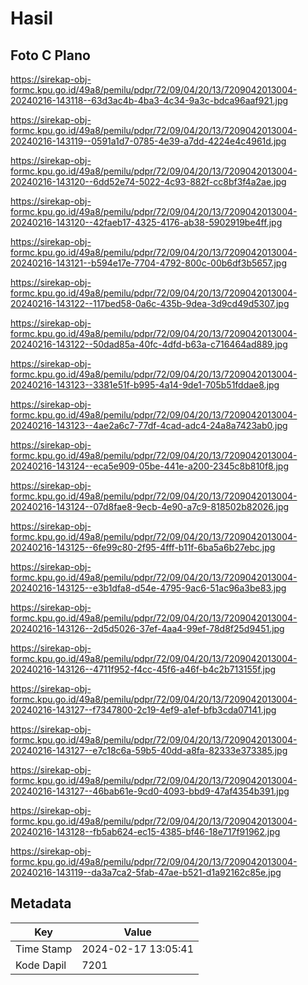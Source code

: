 # Hasil

## Foto C Plano

https://sirekap-obj-formc.kpu.go.id/49a8/pemilu/pdpr/72/09/04/20/13/7209042013004-20240216-143118--63d3ac4b-4ba3-4c34-9a3c-bdca96aaf921.jpg

https://sirekap-obj-formc.kpu.go.id/49a8/pemilu/pdpr/72/09/04/20/13/7209042013004-20240216-143119--0591a1d7-0785-4e39-a7dd-4224e4c4961d.jpg

https://sirekap-obj-formc.kpu.go.id/49a8/pemilu/pdpr/72/09/04/20/13/7209042013004-20240216-143120--6dd52e74-5022-4c93-882f-cc8bf3f4a2ae.jpg

https://sirekap-obj-formc.kpu.go.id/49a8/pemilu/pdpr/72/09/04/20/13/7209042013004-20240216-143120--42faeb17-4325-4176-ab38-5902919be4ff.jpg

https://sirekap-obj-formc.kpu.go.id/49a8/pemilu/pdpr/72/09/04/20/13/7209042013004-20240216-143121--b594e17e-7704-4792-800c-00b6df3b5657.jpg

https://sirekap-obj-formc.kpu.go.id/49a8/pemilu/pdpr/72/09/04/20/13/7209042013004-20240216-143122--117bed58-0a6c-435b-9dea-3d9cd49d5307.jpg

https://sirekap-obj-formc.kpu.go.id/49a8/pemilu/pdpr/72/09/04/20/13/7209042013004-20240216-143122--50dad85a-40fc-4dfd-b63a-c716464ad889.jpg

https://sirekap-obj-formc.kpu.go.id/49a8/pemilu/pdpr/72/09/04/20/13/7209042013004-20240216-143123--3381e51f-b995-4a14-9de1-705b51fddae8.jpg

https://sirekap-obj-formc.kpu.go.id/49a8/pemilu/pdpr/72/09/04/20/13/7209042013004-20240216-143123--4ae2a6c7-77df-4cad-adc4-24a8a7423ab0.jpg

https://sirekap-obj-formc.kpu.go.id/49a8/pemilu/pdpr/72/09/04/20/13/7209042013004-20240216-143124--eca5e909-05be-441e-a200-2345c8b810f8.jpg

https://sirekap-obj-formc.kpu.go.id/49a8/pemilu/pdpr/72/09/04/20/13/7209042013004-20240216-143124--07d8fae8-9ecb-4e90-a7c9-818502b82026.jpg

https://sirekap-obj-formc.kpu.go.id/49a8/pemilu/pdpr/72/09/04/20/13/7209042013004-20240216-143125--6fe99c80-2f95-4fff-b11f-6ba5a6b27ebc.jpg

https://sirekap-obj-formc.kpu.go.id/49a8/pemilu/pdpr/72/09/04/20/13/7209042013004-20240216-143125--e3b1dfa8-d54e-4795-9ac6-51ac96a3be83.jpg

https://sirekap-obj-formc.kpu.go.id/49a8/pemilu/pdpr/72/09/04/20/13/7209042013004-20240216-143126--2d5d5026-37ef-4aa4-99ef-78d8f25d9451.jpg

https://sirekap-obj-formc.kpu.go.id/49a8/pemilu/pdpr/72/09/04/20/13/7209042013004-20240216-143126--4711f952-f4cc-45f6-a46f-b4c2b713155f.jpg

https://sirekap-obj-formc.kpu.go.id/49a8/pemilu/pdpr/72/09/04/20/13/7209042013004-20240216-143127--f7347800-2c19-4ef9-a1ef-bfb3cda07141.jpg

https://sirekap-obj-formc.kpu.go.id/49a8/pemilu/pdpr/72/09/04/20/13/7209042013004-20240216-143127--e7c18c6a-59b5-40dd-a8fa-82333e373385.jpg

https://sirekap-obj-formc.kpu.go.id/49a8/pemilu/pdpr/72/09/04/20/13/7209042013004-20240216-143127--46bab61e-9cd0-4093-bbd9-47af4354b391.jpg

https://sirekap-obj-formc.kpu.go.id/49a8/pemilu/pdpr/72/09/04/20/13/7209042013004-20240216-143128--fb5ab624-ec15-4385-bf46-18e717f91962.jpg

https://sirekap-obj-formc.kpu.go.id/49a8/pemilu/pdpr/72/09/04/20/13/7209042013004-20240216-143119--da3a7ca2-5fab-47ae-b521-d1a92162c85e.jpg


## Metadata

| Key        | Value               |
| ---------- | ------------------- |
| Time Stamp | 2024-02-17 13:05:41 |
| Kode Dapil | 7201                |



